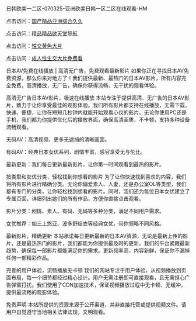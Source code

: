 
日韩欧美一二区-070325-亚洲欧美日韩一区二区在线观看-HM


点击访问：<a href="https://bered.pages.dev/">国产精品亚洲综合久久</a>

点击访问：<a href="https://rtj-3zo.pages.dev/">精品精品欲天堂导航</a>

点击访问：<a href="https://vassv.pages.dev/">性交黄色大片</a>

点击访问：<a href="https://https://vassv.pages.dev/">成人性生交大片免费看</a>


日本AV免费在线播放 | 高清无广告，免费观看最新影片
如果你正在寻找日本AV免费资源，那么你来对地方了！我们提供最新、最热门的日本AV影片，所有内容完全免费，高清播放，无广告，确保你获得流畅、无干扰的观看体验。

高清无广告日本AV影片，极速在线播放
本站专注于提供高清、无广告的日本AV影片，致力于让你享受最佳的观影体验。我们所有影片都支持在线播放，无需下载，快速、便捷，让你在短短几秒钟内就能开始观看心仪的影片。无论你使用PC还是手机，我们都为你提供优化后的播放界面，确保高清画质，不卡顿，支持多种设备流畅观看。

无码AV：高清视频，更多无遮挡的清晰画面。

有码AV：经典日本女优系列，剧情丰富，感官享受无与伦比。

最新更新：我们每日更新最新影片，让你第一时间观看到最热的影片。

按类型和女优分类，轻松找到你想看的影片
为了让你快速找到喜欢的内容，我们将所有影片进行精确分类。无论你偏爱素人、人妻，还是办公室OL等类型，我们都有专门的分类，让你轻松找到想看的影片。同时，我们还为每位日本女优建立了专属页面，详细列出她们的所有作品，方便你直接点击观看。

影片分类：剧情、素人、有码、无码等多种分类，满足不同用户需求。

女优推荐：如三上悠亚、波多野结衣等经典女优，带你领略不同风格。

最新影片，精确更新
本站承诺每日更新最新的日本AV资源，无论是最新上传的影片，还是最热热门的影片，我们都能为你提供最及时的更新。我们的平台紧跟最新趋势，确保每一部影片都能满足你的需求。更新频率高，内容新鲜，保证你不漏掉任何一部精彩作品。

完善的用户体验，流畅播放无卡顿
我们的网站专注于用户体验，从视频播放到页面布局，每一个细节都经过精心设计。用户无需注册即可直接观看，且无需担心广告弹窗打扰。我们使用了CDN加速技术，保证视频播放过程中无卡顿、无缓冲，提供最流畅的观影体验。

免责声明
本站所提供的资源来源于公开渠道，并非直接托管或提供视频文件。请用户自觉遵守当地相关法律法规，文明观看。

<span style="display:none;">[Canonical link](）</span>
